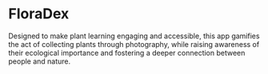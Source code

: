 # FloraDex
Designed to make plant learning engaging and accessible, this app gamifies the act of collecting plants through photography, while raising awareness of their ecological importance and fostering a deeper connection between people and nature.
